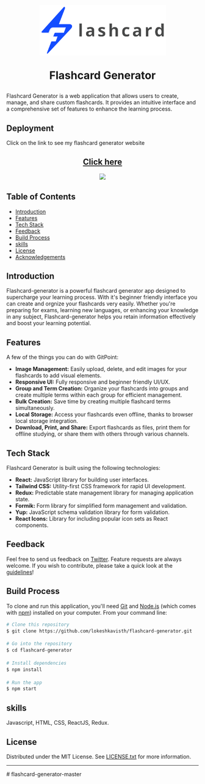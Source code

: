 <h1 align="center">
  <br>

![logo](./src/assets/logo.png)

Flashcard Generator

</h1>

Flashcard Generator is a web application that allows users to create, manage, and share custom flashcards. It provides an intuitive interface and a comprehensive set of features to enhance the learning process.

## Deployment

Click on the link to see my flashcard generator website
<h2 align='center'>
<a href='https://flashcardapp123-snetagupta.netlify.app/'>Click here</a>
</h2>

<p align="center">
  <a href="https://opensource.org/licenses/MIT">
      <img src="https://img.shields.io/badge/License-MIT-yellow.svg">
  </a>
</p>

## Table of Contents

- [Introduction](#introduction)
- [Features](#features)
- [Tech Stack](#tech-stack)
- [Feedback](#feedback)
- [Build Process](#build-process)
- [skills](#skills)
- [License](#license)
- [Acknowledgements](#acknowledgements)


## Introduction

Flashcard-generator is a powerful flashcard generator app designed to supercharge your learning process. With it's beginner friendly interface you can create and orgnize your flashcards very easily. Whether you're preparing for exams, learning new languages, or enhancing your knowledge in any subject, Flashcard-generator helps you retain information effectively and boost your learning potential.


## Features

A few of the things you can do with GitPoint:

- **Image Management:** Easily upload, delete, and edit images for your flashcards to add visual elements.
- **Responsive UI:** Fully responsive and beginner friendly UI/UX.
- **Group and Term Creation:** Organize your flashcards into groups and create multiple terms within each group for efficient management.
- **Bulk Creation:** Save time by creating multiple flashcard terms simultaneously.
- **Local Storage:** Access your flashcards even offline, thanks to browser local storage integration.
- **Download, Print, and Share:** Export flashcards as files, print them for offline studying, or share them with others through various channels.

## Tech Stack

Flashcard Generator is built using the following technologies:

- **React:** JavaScript library for building user interfaces.
- **Tailwind CSS:** Utility-first CSS framework for rapid UI development.
- **Redux:** Predictable state management library for managing application state.
- **Formik:** Form library for simplified form management and validation.
- **Yup:** JavaScript schema validation library for form validation.
- **React Icons:** Library for including popular icon sets as React components.

## Feedback

Feel free to send us feedback on [Twitter](https://twitter.com/SnetaGupta). Feature requests are always welcome. If you wish to contribute, please take a quick look at the [guidelines](./CONTRIBUTING.md)!



## Build Process

To clone and run this application, you'll need [Git](https://git-scm.com) and [Node.js](https://nodejs.org/en/download/) (which comes with [npm](http://npmjs.com)) installed on your computer. From your command line:

```bash
# Clone this repository
$ git clone https://github.com/lokeshkavisth/flashcard-generator.git

# Go into the repository
$ cd flashcard-generator

# Install dependencies
$ npm install

# Run the app
$ npm start
```

## skills

Javascript, HTML, CSS, ReactJS, Redux.

## License

Distributed under the MIT License. See [LICENSE.txt](./LICENSE.txt) for more information.




---
#   f l a s h c a r d - g e n e r a t o r - m a s t e r 
 
 